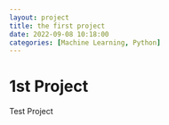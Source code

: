 ```yaml
---
layout: project
title: the first project
date: 2022-09-08 10:18:00
categories: [Machine Learning, Python]
---
```


# 1st Project

Test Project
